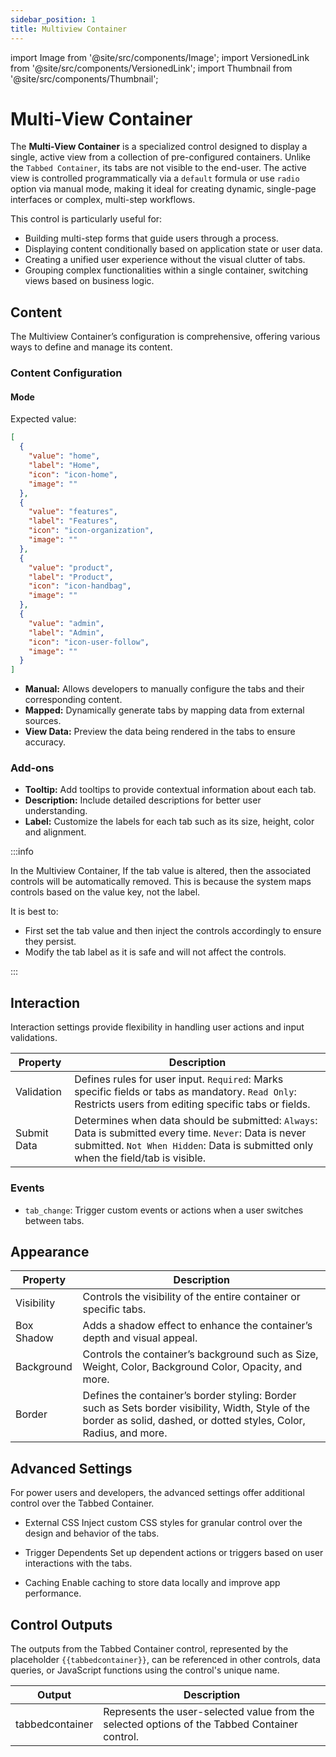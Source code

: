 ```yaml
---
sidebar_position: 1
title: Multiview Container
---
```


import Image from '@site/src/components/Image';
import VersionedLink from '@site/src/components/VersionedLink';
import Thumbnail from '@site/src/components/Thumbnail';

# **Multi-View Container**

The **Multi-View Container** is a specialized control designed to display a single, active view from a collection of pre-configured containers. Unlike the `Tabbed Container`, its tabs are not visible to the end-user. The active view is controlled programmatically via a `default` formula or use `radio` option via manual mode, making it ideal for creating dynamic, single-page interfaces or complex, multi-step workflows.



This control is particularly useful for:

  - Building multi-step forms that guide users through a process.
  - Displaying content conditionally based on application state or user data.
  - Creating a unified user experience without the visual clutter of tabs.
  - Grouping complex functionalities within a single container, switching views based on business logic.



## Content

The Multiview Container’s configuration is comprehensive, offering various ways to define and manage its content. 

### Content Configuration

<figure>
  <Thumbnail src="/img/reference/controls/multiview-container/multiview-container.png" alt="tabbed-container" />
</figure>

#### Mode

Expected value:
```json
[
  {
    "value": "home",
    "label": "Home",
    "icon": "icon-home",
    "image": ""
  },
  {
    "value": "features",
    "label": "Features",
    "icon": "icon-organization",
    "image": ""
  },
  {
    "value": "product",
    "label": "Product",
    "icon": "icon-handbag",
    "image": ""
  },
  {
    "value": "admin",
    "label": "Admin",
    "icon": "icon-user-follow",
    "image": ""
  }
]
```

- **Manual:** Allows developers to manually configure the tabs and their corresponding content.
- **Mapped:** Dynamically generate tabs by mapping data from external sources.
- **View Data:** Preview the data being rendered in the tabs to ensure accuracy.



### Add-ons
- **Tooltip:** Add tooltips to provide contextual information about each tab.
- **Description:** Include detailed descriptions for better user understanding.
- **Label:** Customize the labels for each tab such as its size, height, color and alignment.


:::info

In the Multiview Container, If the tab value is altered, then the associated controls will be automatically removed. This is because the system maps controls based on the value key, not the label.  

It is best to:
- First set the tab value and then inject the controls accordingly to ensure they persist.
- Modify the tab label as it is safe and will not affect the controls.  


:::

## Interaction
Interaction settings provide flexibility in handling user actions and input validations.


| Property          | Description  |  
|----------------------|--------------------------------------------------------------|  
| Validation      | Defines rules for user input. `Required`: Marks specific fields or tabs as mandatory. `Read Only`: Restricts users from editing specific tabs or fields. |  
| Submit Data     | Determines when data should be submitted: `Always`: Data is submitted every time. `Never`: Data is never submitted. `Not When Hidden`: Data is submitted only when the field/tab is visible. |  


### Events
- `tab_change`: Trigger custom events or actions when a user switches between tabs.

## Appearance

| Property              | Description  |  
|--------------------------|--------------------------------------------------------------|  
| Visibility          | Controls the visibility of the entire container or specific tabs. |  
| Box Shadow          | Adds a shadow effect to enhance the container’s depth and visual appeal. |  
| Background         | Controls the container’s background such as Size, Weight, Color, Background Color, Opacity, and more. |  
| Border             | Defines the container’s border styling: Border such as Sets border visibility, Width, Style of the  border as solid, dashed, or dotted styles, Color, Radius, and  more. |  




## Advanced Settings
For power users and developers, the advanced settings offer additional control over the Tabbed Container.

- External CSS
Inject custom CSS styles for granular control over the design and behavior of the tabs.

- Trigger Dependents
Set up dependent actions or triggers based on user interactions with the tabs.

- Caching
Enable caching to store data locally and improve app performance.


## Control Outputs

The outputs from the Tabbed Container control, represented by the placeholder `{{tabbedcontainer}}`, can be referenced in other controls, data queries, or JavaScript functions using the control's unique name.



| Output | Description |
| --- | ---|
| tabbedcontainer | Represents the user-selected value from the selected options of the Tabbed Container control. |



